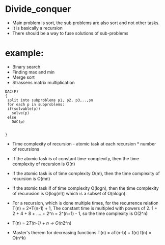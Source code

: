 # Divide_conquer
- Main problem is sort, the sub problems are also sort and not other tasks.
- It is basically a recursion
- There should be a way to fuse solutions of sub-problems

# example:
- Binary search
- Finding max and min
- Merge sort
- Strassens matrix multiplication
```
DAC(P)
{
 split into subproblems p1, p2, p3,..,pn
 for each p in subproblems:
 if(solvable(p))
   solve(p)
 else
   DAC(p)


}
```
- Time complexity of recursion  - atomic task at each recursion * number of
    recursions
- If the atomic task is of constant time-complexity, then the time complexity of
    recursion is O(n)
- If the atomic task is of time complexity O(m), then the time complexity of
    recursion is O(mn)
- If the atomic task if of time complexity O(logn), then the time complexity of
    recurusion is O(log(n!)) which is a subset of O(nlogn).
- For a recursion, which is done multiple times, for the recurrence relation
 T(n) = 2*T(n-1) + 1, The constant time is multipled with powers of 2.
 1 + 2 + 4 + 8 + .... + 2^n = 2^(n+1) - 1, so the time complexity is O(2^n)
- T(n) = 2*T(n-1) + n -> O(n*2^n)

- Master's therem for decreasing functions
 T(n) = aT(n-b) + f(n)
 f(n) = O(n^k)
